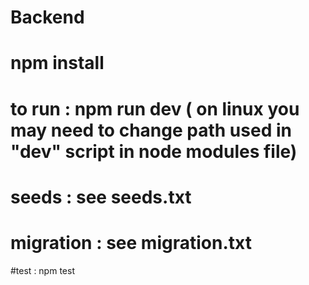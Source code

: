 # Backend
# npm install
# to run : npm run dev  ( on linux you may need to change path used in "dev" script in node modules file)   
# seeds : see seeds.txt
# migration : see migration.txt

#test : npm test